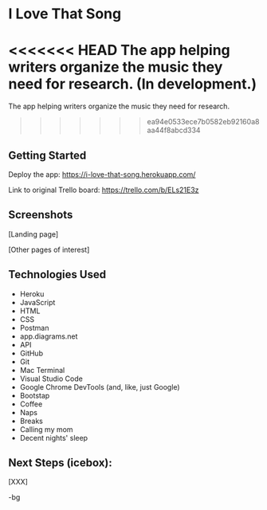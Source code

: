 # I Love That Song

<<<<<<< HEAD
The app helping writers organize the music they need for research. (In development.)
=======
The app helping writers organize the music they need for research.
>>>>>>> ea94e0533ece7b0582eb92160a8aa44f8abcd334

## Getting Started

Deploy the app: https://i-love-that-song.herokuapp.com/

Link to original Trello board: https://trello.com/b/ELs21E3z

## Screenshots

[Landing page]

[Other pages of interest]

## Technologies Used

- Heroku
- JavaScript
- HTML
- CSS
- Postman
- app.diagrams.net
- API
- GitHub
- Git
- Mac Terminal
- Visual Studio Code
- Google Chrome DevTools (and, like, just Google)
- Bootstap
- Coffee
- Naps
- Breaks
- Calling my mom
- Decent nights' sleep

## Next Steps (icebox):

[XXX]

-bg
